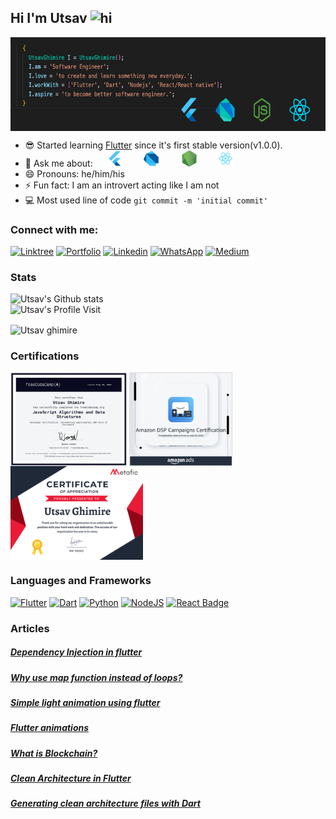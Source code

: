 ## Hi I'm Utsav <img src="https://user-images.githubusercontent.com/1303154/88677602-1635ba80-d120-11ea-84d8-d263ba5fc3c0.gif" width="28px" alt="hi">



<img align="center" src="linkedin bg (1).png" alt="Utsav ghimire" height="150px"/>



- 😎 Started learning [Flutter](https://flutter.dev) since it's first stable version(v1.0.0).
- 💬 Ask me about: &emsp; [<img alt="Flutter" width="26px" src="https://raw.githubusercontent.com/github/explore/80688e429a7d4ef2fca1e82350fe8e3517d3494d/topics/flutter/flutter.png" />](https://flutter.dev)&emsp;&emsp;  [<img alt="Dart" width="26px" src="https://raw.githubusercontent.com/github/explore/80688e429a7d4ef2fca1e82350fe8e3517d3494d/topics/dart/dart.png" />](https://dart.dev) &emsp;&emsp; [<img alt="Django" width="26px" src="https://raw.githubusercontent.com/github/explore/80688e429a7d4ef2fca1e82350fe8e3517d3494d/topics/nodejs/nodejs.png" />](https://nodejs.org/en/docs/)&emsp; &emsp;[<img alt="React" width="26px" src="https://raw.githubusercontent.com/github/explore/80688e429a7d4ef2fca1e82350fe8e3517d3494d/topics/react/react.png" />](https://reactjs.org)
- 😄 Pronouns: he/him/his
- ⚡ Fun fact: I am an introvert acting like I am not
- 💻 Most used line of code `git commit -m 'initial commit'`



### Connect with me:
[![Linktree](https://img.shields.io/badge/Linktree-%23000000.svg?style=for-the-badge&logo=linktree&logoColor=#FF7139)](https://linktr.ee/theutsavg)
[![Portfolio](https://img.shields.io/badge/Portfolio-%23000000.svg?style=for-the-badge&logo=firefox&logoColor=#FF7139)](https://utsavghimire.com.np)
[![Linkedin](https://img.shields.io/badge/LinkedIn-0077B5?style=for-the-badge&logo=linkedin&logoColor=white)](https://www.linkedin.com/in/theutsavg/)
[![WhatsApp](https://img.shields.io/badge/WhatsApp-25D366?style=for-the-badge&logo=whatsapp&logoColor=white)](https://api.whatsapp.com/send?phone=9779815962697)
[![Medium](https://img.shields.io/badge/Medium-12100E?style=for-the-badge&logo=medium&logoColor=white)](https://medium.com/@theutsavg1)
<br/>

### Stats

![Utsav's Github stats](https://github-readme-stats.vercel.app/api?username=Uuttssaavv&show_icons=true&count_private=true&theme=tokyonight)</br>
![Utsav's Profile Visit](https://komarev.com/ghpvc/?username=Uuttssaavv&color=green&label=Profile+Views)
<p><img align="center" src="https://github-readme-streak-stats.herokuapp.com/?user=Uuttssaavv&theme=radical" alt="Utsav ghimire" /></p>

### Certifications
<p>
<a href="https://www.freecodecamp.org/certification/fcc2de20ed9-6660-4530-bfbc-1525e1dd1a46/javascript-algorithms-and-data-structures" target="_blank"><img align="center" src="dsa_js.png" alt="Utsav ghimire" height="150px"  /></a>
<a href="https://learningconsole.amazonadvertising.com/student/award/jSBXZ14JdTLcrYwwZ3ouGxvm" target="_blank"><img align="center" src="amazon_dsp.png" alt="Utsav ghimire" height="150px"/></a>
<img align="center" src="Utsav G.png" alt="Utsav ghimire" height="150px"/>
</p>

### Languages and Frameworks

<!-- TODO: Make technologies links takes you to repositories -->
[![Flutter](https://img.shields.io/badge/Flutter-%2302569B.svg?style=for-the-badge&logo=Flutter&logoColor=white)](#) [![Dart](https://img.shields.io/badge/dart-%230175C2.svg?style=for-the-badge&logo=dart&logoColor=white)](#) [![Python](https://img.shields.io/static/v1?style=for-the-badge&message=Python&color=3776AB&logo=Python&logoColor=FFFFFF&label=)](#)   [![NodeJS](https://img.shields.io/badge/node.js-6DA55F?style=for-the-badge&logo=node.js&logoColor=white)](#) 
[![React Badge](https://img.shields.io/badge/react-%2320232a.svg?style=for-the-badge&logo=react&logoColor=%2361DAFB)](#)   
### Articles
##### [Dependency Injection in flutter](https://medium.com/p/afd560c06750)</br>
##### [Why use map function instead of loops?](https://theutsavg1.medium.com/flutter-why-use-map-function-instead-of-loops-8a22c2444ece)</br>
##### [Simple light animation using flutter](https://theutsavg1.medium.com/creating-beautiful-bulb-animation-with-flutter-3acda2a2c9e7)</br>
##### [Flutter animations](https://theutsavg1.medium.com/zero-to-hero-in-flutter-animations-3c259834e83b)</br>
##### [What is Blockchain?](https://blog.cryptostars.is/blockchain-the-future-619b81fa75e3)</br>
##### [Clean Architecture in Flutter](https://medium.com/@theutsavg1/clean-architecture-in-flutter-8aadab851047)</br>
##### [Generating clean architecture files with Dart](https://twitter.com/theutsavg/status/1565590503587848194?s=21&t=Ypgv2Ib6la4dlyyJXMG1rQ)</br>
